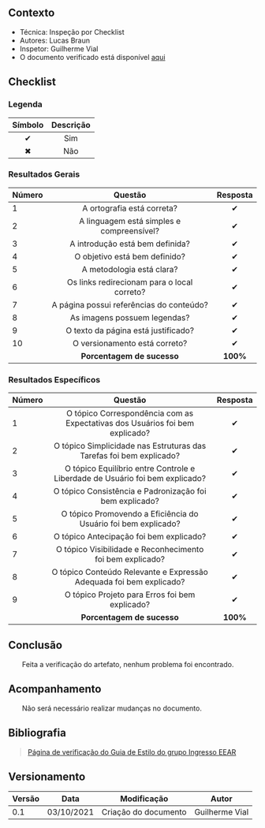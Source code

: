 ## Contexto	
 - Técnica: Inspeção por Checklist
 - Autores: Lucas Braun
 - Inspetor: Guilherme Vial
 - O documento verificado está disponível [aqui](../../analise-de-requisitos/principios_gerais.md)

## Checklist

### Legenda 

|Símbolo|Descrição|
|:-:|:-:|
|✔|Sim|
|✖|Não|

### Resultados Gerais
|Número|Questão|Resposta|
|:-|:-:|:-:|
|1|A ortografia está correta?|✔|
|2|A linguagem está simples e compreensível?|✔|
|3|A introdução está bem definida?|✔|
|4|O objetivo está bem definido?|✔|
|5|A metodologia está clara?|✔|
|6|Os links redirecionam para o local correto?|✔|
|7|A página possui referências do conteúdo?|✔|
|8|As imagens possuem legendas?|✔|
|9|O texto da página está justificado?|✔|
|10|O versionamento está correto?|✔|
||**Porcentagem de sucesso**|**100%**|

### Resultados Específicos
| Número | Questão | Resposta |
| :- | :-: | :-: |
| 1 | O tópico Correspondência com as Expectativas dos Usuários foi bem explicado? |✔|
| 2 | O tópico Simplicidade nas Estruturas das Tarefas foi bem explicado? |✔|
| 3 | O tópico Equilíbrio entre Controle e Liberdade de Usuário foi bem explicado? |✔|
| 4 | O tópico Consistência e Padronização foi bem explicado? |✔|
| 5 | O tópico Promovendo a Eficiência do Usuário foi bem explicado? |✔|
| 6 | O tópico Antecipação foi bem explicado? |✔|
| 7 | O tópico Visibilidade e Reconhecimento foi bem explicado? |✔|
| 8 | O tópico Conteúdo Relevante e Expressão Adequada foi bem explicado? |✔|
| 9 | O tópico Projeto para Erros foi bem explicado? |✔|
||**Porcentagem de sucesso**|**100%**|

## Conclusão

&emsp;&emsp;Feita a verificação do artefato, nenhum problema foi encontrado.

## Acompanhamento

&emsp;&emsp;Não será necessário realizar mudanças no documento.

## Bibliografia

> [Página de verificação do Guia de Estilo do grupo Ingresso EEAR](https://interacao-humano-computador.github.io/2020.2-Ingresso.eear/analise/verificacao/guia-de-estilo/)


## Versionamento
|Versão|Data|Modificação|Autor|
|--|--|--|--|
| 0.1 | 03/10/2021 | Criação do documento | Guilherme Vial |